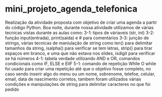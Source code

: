 # mini_projeto_agenda_telefonica
Realização da atividade proposta com objetivo de criar uma agenda a partir do código Python. Boa noite, durante nossa atividade utilizamos de várias tecnicas vistas durante as aulas como: 3-1: tipos de váriaveis (str, int) 3-2: função input(entrada), print(saida) e # para comentários 3-3: junção de strings, várias tecnicas de maniulação de string como len() para delimitar tamanhos da string, isalpha() para verificar se tem letras, strip() para tirar espaços em branco, e uma que não estava nos slides, isdigit para verificar se há números 4-1: tabela verdade utilizando AND e OR, comandos condicionais como IF, ELSE e ElIF 5-1: comando de repetição Whlle O while foi usado para criar uma repetição até que o objetivo fosse completo, no caso sendo inserir algo do menu ou um nome, sobrenome, telefoe, celular, email, data de nascimento corretos, tambem foram utilizados várias condições e manipulações de string para delimitar caracteres no que foi pedido

